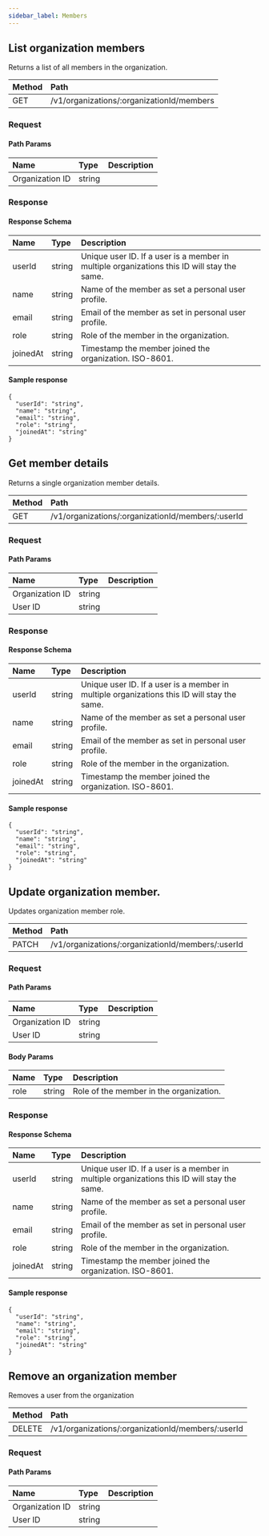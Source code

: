 ```yaml
---
sidebar_label: Members
---
```


## List organization members

Returns a list of all members in the organization.

| Method | Path |
| :----- | :--- |
| GET | /v1/organizations/:organizationId/members |

### Request

#### Path Params

| Name | Type | Description |
| :--- | :--- | :---------- |
| Organization ID | string |  | 


### Response

#### Response Schema

| Name | Type | Description |
| :--- | :--- | :---------- |
| userId | string | Unique user ID. If a user is a member in multiple organizations this ID will stay the same. | 
| name | string | Name of the member as set a personal user profile. | 
| email | string | Email of the member as set in personal user profile. | 
| role | string | Role of the member in the organization. | 
| joinedAt | string | Timestamp the member joined the organization. ISO-8601. | 

#### Sample response

```
{
  "userId": "string",
  "name": "string",
  "email": "string",
  "role": "string",
  "joinedAt": "string"
}
```

## Get member details

Returns a single organization member details.

| Method | Path |
| :----- | :--- |
| GET | /v1/organizations/:organizationId/members/:userId |

### Request

#### Path Params

| Name | Type | Description |
| :--- | :--- | :---------- |
| Organization ID | string |  | 
| User ID | string |  | 


### Response

#### Response Schema

| Name | Type | Description |
| :--- | :--- | :---------- |
| userId | string | Unique user ID. If a user is a member in multiple organizations this ID will stay the same. | 
| name | string | Name of the member as set a personal user profile. | 
| email | string | Email of the member as set in personal user profile. | 
| role | string | Role of the member in the organization. | 
| joinedAt | string | Timestamp the member joined the organization. ISO-8601. | 

#### Sample response

```
{
  "userId": "string",
  "name": "string",
  "email": "string",
  "role": "string",
  "joinedAt": "string"
}
```

## Update organization member.

Updates organization member role.

| Method | Path |
| :----- | :--- |
| PATCH | /v1/organizations/:organizationId/members/:userId |

### Request

#### Path Params

| Name | Type | Description |
| :--- | :--- | :---------- |
| Organization ID | string |  | 
| User ID | string |  | 

#### Body Params

| Name | Type | Description |
| :--- | :--- | :---------- |
| role | string | Role of the member in the organization. | 

### Response

#### Response Schema

| Name | Type | Description |
| :--- | :--- | :---------- |
| userId | string | Unique user ID. If a user is a member in multiple organizations this ID will stay the same. | 
| name | string | Name of the member as set a personal user profile. | 
| email | string | Email of the member as set in personal user profile. | 
| role | string | Role of the member in the organization. | 
| joinedAt | string | Timestamp the member joined the organization. ISO-8601. | 

#### Sample response

```
{
  "userId": "string",
  "name": "string",
  "email": "string",
  "role": "string",
  "joinedAt": "string"
}
```

## Remove an organization member

Removes a user from the organization

| Method | Path |
| :----- | :--- |
| DELETE | /v1/organizations/:organizationId/members/:userId |

### Request

#### Path Params

| Name | Type | Description |
| :--- | :--- | :---------- |
| Organization ID | string |  | 
| User ID | string |  | 

